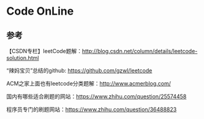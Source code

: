 # Code OnLine

## 参考

【CSDN专栏】leetCode题解：http://blog.csdn.net/column/details/leetcode-solution.html

“辣妈宝贝”总结的github: https://github.com/gzwl/leetcode

ACM之家上面也有leetcode分类题解：http://www.acmerblog.com/

国内有哪些适合刷题的网站：https://www.zhihu.com/question/25574458

程序员专门的刷题网站：https://www.zhihu.com/question/36488823
